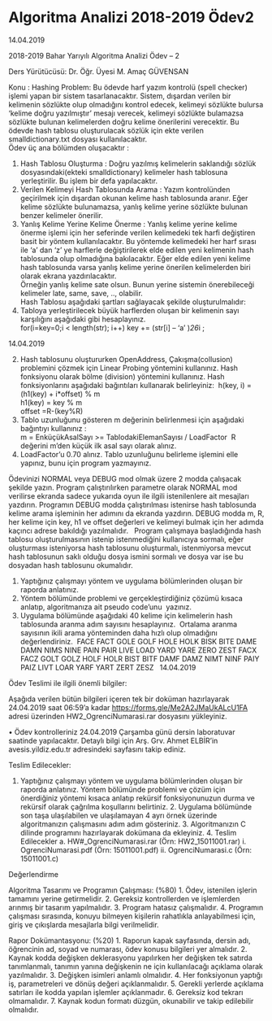 # Algoritma Analizi 2018-2019 Ödev2
14.04.2019 
 
2018-2019 Bahar Yarıyılı  Algoritma Analizi   Ödev – 2 
 
Ders Yürütücüsü: Dr. Öğr. Üyesi M. Amaç GÜVENSAN 
 
 
Konu : Hashing   Problem: Bu ödevde harf yazım kontrolü (spell checker) işlemi yapan bir sistem tasarlanacaktır. Sistem, dışardan verilen bir kelimenin sözlükte olup olmadığını kontrol edecek, kelimeyi sözlükte bulursa ‘kelime doğru yazılmıştır’ mesajı verecek, kelimeyi sözlükte bulamazsa sözlükte bulunan kelimelerden doğru kelime önerilerini verecektir. Bu ödevde hash tablosu oluşturulacak sözlük için ekte verilen smalldictionary.txt dosyası kullanılacaktır.  
Ödev üç ana bölümden oluşacaktır :  
1. Hash Tablosu Oluşturma : Doğru yazılmış kelimelerin saklandığı sözlük dosyasındaki(ekteki smalldictionary) kelimeler hash tablosuna yerleştirilir. Bu işlem bir defa yapılacaktır.  
2. Verilen Kelimeyi Hash Tablosunda Arama : Yazım kontrolünden geçirilmek için dışardan okunan kelime hash tablosunda aranır. Eğer kelime sözlükte bulunamazsa, yanlış kelime yerine sözlükte bulunan benzer kelimeler önerilir.  
3. Yanlış Kelime Yerine Kelime Önerme : Yanlış kelime yerine kelime önerme işlemi için her seferinde verilen kelimedeki tek harfi değiştiren basit bir yöntem kullanılacaktır. Bu yöntemde kelimedeki her harf sırası ile ‘a’ dan ‘z’ ye harflerle değiştirilerek elde edilen yeni kelimenin hash tablosunda olup olmadığına bakılacaktır. Eğer elde edilen yeni kelime hash tablosunda varsa yanlış kelime yerine önerilen kelimelerden biri olarak ekrana yazdırılacaktır.  
Örneğin yanlış kelime sate olsun. Bunun yerine sistemin önerebileceği kelimeler late, same, save, .., olabilir.  
Hash Tablosu aşağıdaki şartları sağlayacak şekilde oluşturulmalıdır:  
1. Tabloya yerleştirilecek büyük harflerden oluşan bir kelimenin sayı karşılığını aşağıdaki gibi hesaplayınız.  
for(i=key=0;i < length(str); i++) key += (str[i] – ‘a’ )*26*i ;  
 
14.04.2019 
 
2. Hash tablosunu oluştururken OpenAddress, Çakışma(collusion) problemini çözmek için Linear Probing yöntemini kullanınız. Hash fonksiyonu olarak bölme (division) yöntemini kullanınız. Hash fonksiyonlarını aşağıdaki bağıntıları kullanarak belirleyiniz:  
h(key, i) = (h1(key) + i*offset) % m  
h1(key) = key % m  
offset =R-(key%R)  
3. Tablo uzunluğunu gösteren m değerinin belirlenmesi için aşağıdaki bağıntıyı kullanınız :  
m = EnküçükAsalSayı >= TablodakiElemanSayısı / LoadFactor  
R değerini m’den küçük ilk asal sayı olarak alınız.  
4. LoadFactor’u 0.70 alınız. Tablo uzunluğunu belirleme işlemini elle yapınız, bunu için program yazmayınız.  
 
Ödevinizi NORMAL veya DEBUG mod olmak üzere 2 modda çalışacak şekilde yazın. Program çalıştırılırken parametre olarak NORMAL mod verilirse ekranda sadece yukarıda oyun ile ilgili istenilenlere ait mesajları yazdırın. Programın DEBUG modda çalıştırılması istenirse hash tablosunda kelime arama işleminin her adımını da ekranda yazdırın. DEBUG modda m, R, her kelime için key, h1 ve offset değerleri ve kelimeyi bulmak için her adımda kaçıncı adrese bakıldığı yazılmalıdır.   
Program çalışmaya başladığında hash tablosu oluşturulmasının istenip istenmediğini kullanıcıya sormalı, eğer oluşturması isteniyorsa hash tablosunu oluşturmalı, istenmiyorsa mevcut hash tablosunun saklı olduğu dosya ismini sormalı ve dosya var ise bu dosyadan hash tablosunu okumalıdır.   
1. Yaptığınız çalışmayı yöntem ve uygulama bölümlerinden oluşan bir raporda anlatınız.   
2. Yöntem bölümünde problemi ve gerçekleştirdiğiniz çözümü kısaca anlatıp, algoritmanıza ait 
pseudo code’unu  yazınız.   
3. Uygulama bölümünde aşağıdaki 40 kelime için kelimelerin hash tablosunda aranma adım 
sayısını hesaplayınız.  Ortalama aranma sayısının ikili arama yönteminden daha hızlı olup olmadığını değerlendiriniz.  FACE FACT GOLE GOLF HOLE HOLK BISK BITE DAME DAMN NIMS NINE PAIN PAIR LIVE LOAD YARD YARE ZERO ZEST FACX FACZ GOLT GOLZ HOLF HOLR BIST BITF DAMF DAMZ NIMT NINF PAIY PAIZ LIVT LOAR YARF YART ZERT ZESZ   
14.04.2019 
 
 
 
Ödev Teslimi ile ilgili önemli bilgiler: 
 
Aşağıda verilen bütün bilgileri içeren tek bir doküman hazırlayarak 24.04.2019 saat 06:59’a kadar https://forms.gle/Me2A2JMaUkALcU1FA  adresi üzerinden  HW2_OgrenciNumarasi.rar    dosyasını yükleyiniz.  
 
• Ödev kontrolleriniz 24.04.2019 Çarşamba günü dersin laboratuvar saatinde yapılacaktır. Detaylı bilgi için Arş. Grv. Ahmet ELBİR’in avesis.yildiz.edu.tr adresindeki sayfasını takip ediniz. 
 
Teslim Edilecekler:  
 
1. Yaptığınız çalışmayı yöntem ve uygulama bölümlerinden oluşan bir raporda anlatınız. Yöntem bölümünde problemi ve çözüm için önerdiğiniz yöntemi kısaca anlatıp rekürsif fonksiyonunuzun durma ve rekürsif olarak çağrılma koşullarını belirtiniz.  2. Uygulama bölümünde son taşa ulaşılabilen ve ulaşılamayan 4 ayrı örnek üzerinde algoritmanızın çalışmasını adım adım gösteriniz.  3. Algoritmanızın C  dilinde programını hazırlayarak dokümana da ekleyiniz. 4. Teslim Edilecekler a. HW#_OgrenciNumarasi.rar (Örn: HW2_15011001.rar) i. OgrenciNumarasi.pdf  (Örn: 15011001.pdf) ii. OgrenciNumarasi.c     (Örn: 15011001.c) 
 
Değerlendirme 
 
Algoritma Tasarımı ve  Programın Çalışması: (%80) 1. Ödev, istenilen işlerin tamamını yerine getirmelidir.  2. Gereksiz kontrollerden ve işlemlerden arınmış bir tasarım yapılmalıdır.  3. Program hatasız çalışmalıdır.  4. Programın çalışması sırasında, konuyu bilmeyen kişilerin rahatlıkla anlayabilmesi için, giriş ve çıkışlarda mesajlarla bilgi verilmelidir.  
 
Rapor  Dokümantasyonu: (%20) 1. Raporun kapak sayfasında, dersin adı, öğrencinin ad, soyad ve numarası, ödev konusu bilgileri yer almalıdır.  2. Kaynak kodda değişken deklerasyonu yapılırken her değişken tek satırda tanımlanmalı, tanımın yanına değişkenin ne için kullanılacağı açıklama olarak yazılmalıdır.   3. Değişken isimleri anlamlı olmalıdır. 4. Her fonksiyonun yaptığı iş, parametreleri ve dönüş değeri açıklanmalıdır.    5. Gerekli yerlerde açıklama satırları ile kodda yapılan işlemler açıklanmadır. 6. Gereksiz kod tekrarı olmamalıdır. 7. Kaynak kodun formatı düzgün, okunabilir ve takip edilebilir olmalıdır.  
